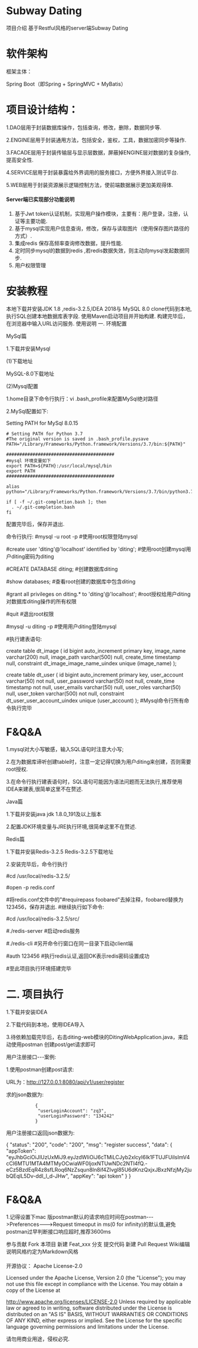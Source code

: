 # Subway Dating

项目介绍
基于Restful风格的server端Subway Dating

# 软件架构

框架主体：

Spring Boot（即Spring + SpringMVC + MyBatis）

# 项目设计结构：

1.DAO层用于封装数据库操作，包括查询，修改，删除，数据同步等.

2.ENGINE层用于封装通用方法，包括安全，鉴权，工具，数据加密同步等操作.

3.FACADE层用于封装传输层与显示层数据，屏蔽掉ENGINE层对数据的复杂操作,提高安全性.

4.SERVICE层用于封装暴露给外界调用的服务接口，方便外界接入测试平台.

5.WEB层用于封装资源展示逻辑控制方法，使前端数据展示更加美观得体.


#### Server端已实现部分功能说明

1. 基于Jwt token认证机制，实现用户操作模块，主要有：用户登录，注册，认证等主要功能.
2. 基于mysql实现用户信息查询，修改，保存与读取图片（使用保存图片路径的方式）.
3. 集成redis 保存高频率查询修改数据，提升性能.
4. 定时同步mysql的数据到redis ,若redis数据失效，则主动向mysql发起数据同步.
5. 用户权限管理

# 安装教程
本地下载并安装JDK 1.8 ,redis-3.2.5,IDEA 2018与 MySQL 8.0
clone代码到本地,执行SQL创建本地数据库表字段.
使用Maven启动项目并开始构建.
构建完毕后，在浏览器中输入URL访问服务.
使用说明
一. 环境配置

MySql篇

1.下载并安装Mysql

(1)下载地址

MySQL-8.0下载地址

(2)Mysql配置

1.home目录下命令行执行：vi    .bash_profile来配置MySql绝对路径

2.MySql配置如下:

Setting PATH for MySql 8.0.15

    # Setting PATH for Python 3.7
    #The original version is saved in .bash_profile.pysave
    PATH="/Library/Frameworks/Python.framework/Versions/3.7/bin:${PATH}"

    #########################################
    #mysql 环境变量如下
    export PATH=${PATH}:/usr/local/mysql/bin
    export PATH
    #########################################

    alias python="/Library/Frameworks/Python.framework/Versions/3.7/bin/python3.7"

    if [ -f ~/.git-completion.bash ]; then
      . ~/.git-completion.bash
    fi
配置完毕后，保存并退出.

命令行执行:
#mysql -u root -p #使用root权限登陆mysql

#create user 'diting'@'localhost' identified by 'diting'; #使用root创建mysql用户diting密码为diting

#CREATE     DATABASE    diting; #创建数据库diting

#show    databases; #查看root创建的数据库中包含diting

#grant all privileges on diting.* to 'diting'@'localhost'; #root授权给用户diting对数据库diting操作的所有权限

#quit #退出root权限

#mysql -u diting -p #使用用户diting登陆mysql

#执行建表语句:

   create table dt_image
   (
     id          bigint auto_increment
       primary key,
     image_name  varchar(200) null,
     image_path  varchar(500) null,
     create_time timestamp    null,
     constraint dt_image_image_name_uindex
       unique (image_name)
   );

   create table dt_user
   (
     id            bigint auto_increment
       primary key,
     user_account  varchar(50)  not null,
     user_password varchar(50)  not null,
     create_time   timestamp    not null,
     user_emails   varchar(50)  null,
     user_roles    varchar(50)  null,
     user_token    varchar(500) not null,
     constraint dt_user_user_account_uindex
       unique (user_account)
   );
#Mysql命令行所有命令执行完毕

# F&Q&A

1.mysql对大小写敏感，输入SQL语句时注意大小写;

2.在为数据库谛听创建table时，注意一定记得切换为用户diting来创建，否则需要root授权.

3.在命令行执行建表语句时，SQL语句可能因为语法问题而无法执行,推荐使用IDEA来建表,很简单这里不在赘述.

Java篇

1.下载并安装java jdk 1.8.0_191及以上版本

2.配置JDK环境变量与JRE执行环境,很简单这里不在赘述.

Redis篇

1.下载并安装Redis-3.2.5 Redis-3.2.5下载地址

2.安装完毕后，命令行执行

#cd /usr/local/redis-3.2.5/

#open -p redis.conf

#将redis.conf文件中的"#requirepass foobared"去掉注释，foobared替换为123456，保存并退出. #继续执行如下命令:

#cd /usr/local/redis-3.2.5/src/

#./redis-server    #启动redis服务

#./redis-cli    #另开命令行窗口在同一目录下启动client端

#auth 123456    #执行redis认证,返回OK表示redis密码设置成功

#至此项目执行环境搭建完毕

# 二. 项目执行

1.下载并安装IDEA

2.下载代码到本地，使用IDEA导入

3.待依赖加载完毕后，右击diting-web模块的DitingWebApplication.java，来启动使用postman 创建post/get请求即可

用户注册接口---案例:

1.使用postman创建post请求:

URL为：http://127.0.0.1:8080/api/v1/user/register

求的json数据为:

               {
                "userLoginAccount": "zq3",
                "userLoginPassword": "134242"
               }
用户注册接口返回json数据为:

{
    "status": "200",
    "code": "200",
    "msg": "register success",
    "data": 
    {
        "appToken": "eyJhbGciOiJIUzUxMiJ9.eyJzdWIiOiJ6cTMiLCJyb2xlcyI6Ik1FTUJFUiIsImV4cCI6MTU1MTA4MTMyOCwiaWF0IjoxNTUwNDc2NTI4fQ.-eCz5BzdEqR4z8sfLRoq6NzZsqun8In8if4ZIvgl85U6dKnzQxjxJBxzNfzjMy2jubQEqlL5Dv-ddI_l_d-JHw",
        "appKey": "api token"
    }
}

# F&Q&A

1.记得设置下mac 版postman默认的请求响应时间在postman--->Preferences--->Request timeoput in ms(0 for infinity)的默认值,避免postman过早判断接口响应超时,推荐3600ms


参与贡献
Fork 本项目
新建 Feat_xxx 分支
提交代码
新建 Pull Request
Wiki编辑说明风格约定为Markdown风格

####
开源协议： Apache License-2.0

Licensed under the Apache License, Version 2.0 (the "License"); you may not use this file except in compliance with the License. You may obtain a copy of the License at

 http://www.apache.org/licenses/LICENSE-2.0
Unless required by applicable law or agreed to in writing, software distributed under the License is distributed on an "AS IS" BASIS, WITHOUT WARRANTIES OR CONDITIONS OF ANY KIND, either express or implied. See the License for the specific language governing permissions and limitations under the License.

请勿用商业用途，侵权必究.
####

